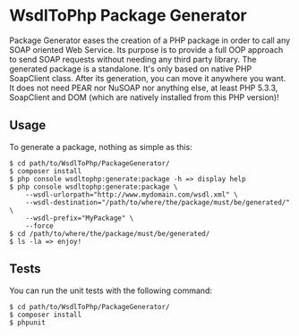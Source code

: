 WsdlToPhp Package Generator
===========================

Package Generator eases the creation of a PHP package in order to call any SOAP oriented Web Service.
Its purpose is to provide a full OOP approach to send SOAP requests without needing any third party library.
The generated package is a standalone. It's only based on native PHP SoapClient class. After its generation, you can move it anywhere you want.
It does not need PEAR nor NuSOAP nor anything else, at least PHP 5.3.3, SoapClient and DOM (which are natively installed from this PHP version)! 

Usage
-----
To generate a package, nothing as simple as this:

    $ cd path/to/WsdlToPhp/PackageGenerator/
    $ composer install
    $ php console wsdltophp:generate:package -h => display help
    $ php console wsdltophp:generate:package \
        --wsdl-urlorpath="http://www.mydomain.com/wsdl.xml" \
        --wsdl-destination="/path/to/where/the/package/must/be/generated/" \
        --wsdl-prefix="MyPackage" \
        --force
    $ cd /path/to/where/the/package/must/be/generated/
    $ ls -la => enjoy!

Tests
-----

You can run the unit tests with the following command:

    $ cd path/to/WsdlToPhp/PackageGenerator/
    $ composer install
    $ phpunit